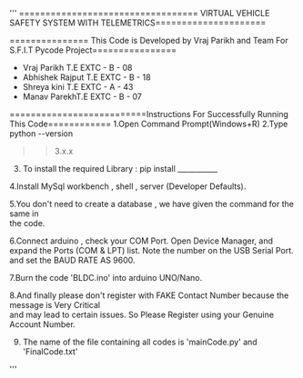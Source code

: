 


'''
================================== VIRTUAL VEHICLE SAFETY SYSTEM WITH TELEMETRICS=====================

=============== This Code is Developed by Vraj Parikh and Team For S.F.I.T Pycode Project================

* Vraj Parikh   T.E EXTC - B - 08
* Abhishek Rajput T.E EXTC - B - 18
* Shreya kini T.E EXTC - A - 43
* Manav ParekhT.E EXTC - B - 07

==========================Instructions For Successfully Running This Code============
1.Open Command Prompt(Windows+R)
2.Type python --version
>> 3.x.x

3. To install the required Library :
    pip install ___________

4.Install MySql workbench , shell , server (Developer Defaults).

5.You don't need to create a database , we have given the command for the same in \
  the code.

6.Connect arduino , check your COM Port. 
Open Device Manager, and expand the Ports (COM & LPT) list.
Note the number on the USB Serial Port.
and set the BAUD RATE AS 9600.

7.Burn the code 'BLDC.ino' into arduino UNO/Nano.

8.And finally please don't register with FAKE Contact Number because the message is  Very Critical\
    and may lead to certain issues. So Please Register using your Genuine Account Number.   

9. The name of the file containing all codes is 'mainCode.py' and 'FinalCode.txt'

'''
